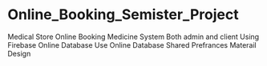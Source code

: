 # Online_Booking_Semister_Project
Medical Store Online Booking Medicine System Both admin and client Using Firebase Online Database
Use Online Database
Shared Prefrances
Materail Design
